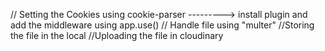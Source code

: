 





// Setting the Cookies using cookie-parser  ---------> install plugin and add the middleware using app.use()
// Handle file using "multer"
//Storing the file in the local
//Uploading the file in cloudinary